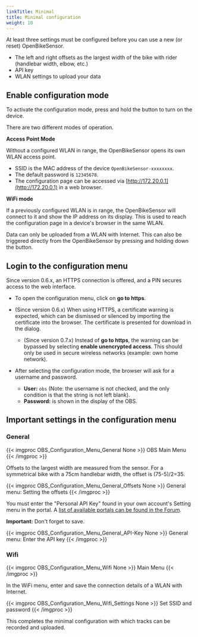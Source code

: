 ```yaml
---
linkTitle: Minimal
title: Minimal configuration
weight: 10
---
```


At least three settings must be configured before you can use a new (or reset) OpenBikeSensor.

* The left and right offsets as the largest width of the bike with rider (handlebar width, elbow, etc.)
* API key
* WLAN settings to upload your data

## Enable configuration mode

To activate the configuration mode, press and hold the button to turn on the device.

There are two different modes of operation.

**Access Point Mode**

Without a configured WLAN in range, the OpenBikeSensor opens its own WLAN access point.
* SSID is the MAC address of the device `OpenBikeSensor-xxxxxxxx`.
* The default password is `12345678`.
* The configuration page can be accessed via [http://172.20.0.1](http://172.20.0.1) in a web browser.

**WiFi mode**

If a previously configured WLAN is in range, the OpenBikeSensor will connect to it and show the IP address on its display. This is used to reach the configuration page in a device's browser in the same WLAN. 

Data can only be uploaded from a WLAN with Internet. This can also be triggered directly from the OpenBikeSensor by pressing and holding down the button.

## Login to the configuration menu
Since version 0.6.x, an HTTPS connection is offered, and a PIN secures access to the web interface.

* To open the configuration menu, click on **go to https**.
* (Since version 0.6.x) When using HTTPS, a certificate warning is expected, which can be dismissed or silenced by importing the certificate into the browser. The certificate is presented for download in the dialog.
  * (Since version 0.7.x) Instead of **go to https**, the warning can be bypassed by selecting **enable unencrypted access**. This should only be used in secure wireless networks (example: own home network).

* After selecting the configuration mode, the browser will ask for a username and password.
  * **User:** `obs` (Note: the username is not checked, and the only condition is that the string is not left blank).
  * **Password:** is shown in the display of the OBS.

## Important settings in the configuration menu

### General

{{< imgproc OBS_Configuration_Menu_General None >}}
OBS Main Menu
{{< /imgproc >}}

Offsets to the largest width are measured from the sensor. For a symmetrical bike with a 75cm handlebar width, the offset is (75-5)/2=35.

{{< imgproc OBS_Configuration_Menu_General_Offsets None >}}
General menu: Setting the offsets
{{< /imgproc >}}


You must enter the "Personal API Key" found in your own account's Setting menu in the portal. A [list of available portals can be found in the
Forum](https://forum.openbikesensor.org/t/uebersicht-verfuegbarer-portale/688).

**Important:** Don't forget to save.

{{< imgproc OBS_Configuration_Menu_General_API-Key None >}}
General menu: Enter the API key
{{< /imgproc >}}

### Wifi

{{< imgproc OBS_Configuration_Menu_Wifi None >}}
Main Menu
{{< /imgproc >}}

In the WiFi menu, enter and save the connection details of a WLAN with Internet.

{{< imgproc OBS_Configuration_Menu_Wifi_Settings None >}}
Set SSID and password
{{< /imgproc >}}

This completes the minimal configuration with which tracks can be recorded and uploaded.
